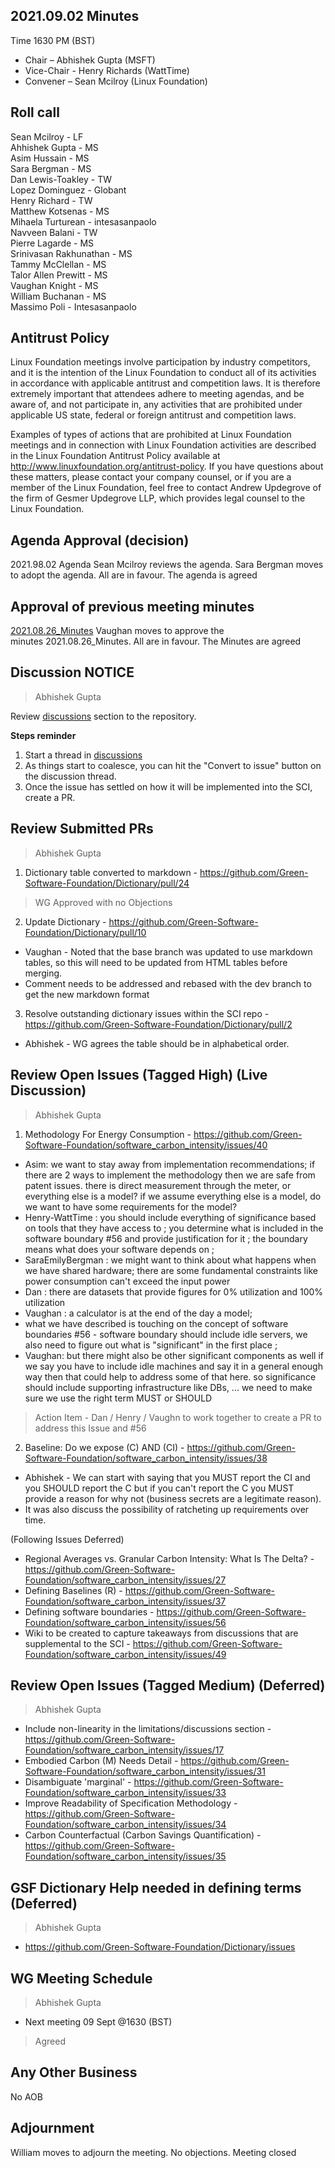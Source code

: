 ## 2021.09.02 Minutes
Time 1630 PM (BST)

- Chair – Abhishek Gupta (MSFT)
- Vice-Chair - Henry Richards (WattTime)
- Convener – Sean Mcilroy (Linux Foundation)
  
## Roll call
Sean Mcilroy - LF <br>
Ahhishek Gupta - MS <br>
Asim Hussain - MS <br>
Sara Bergman - MS<br>
Dan Lewis-Toakley - TW<br>
Lopez Dominguez - Globant<br>
Henry Richard - TW<br>
Matthew Kotsenas - MS<br>
Mihaela Turturean - intesasanpaolo<br>
Navveen Balani - TW<br>
Pierre Lagarde - MS<br>
Srinivasan Rakhunathan - MS<br>
Tammy McClellan - MS<br>
Talor Allen Prewitt - MS<br>
Vaughan Knight - MS<br>
William Buchanan - MS<br>
Massimo Poli - Intesasanpaolo<br>
  
## Antitrust Policy
Linux Foundation meetings involve participation by industry competitors, and it is the intention of the Linux Foundation to conduct 
all of its activities in accordance with applicable antitrust and competition laws. 
It is therefore extremely important that attendees adhere to meeting agendas, and be aware of, and not participate in, any activities 
that are prohibited under applicable US state, federal or foreign antitrust and competition laws.

Examples of types of actions that are prohibited at Linux Foundation meetings and in connection with Linux Foundation activities are 
described in the Linux Foundation Antitrust Policy available at http://www.linuxfoundation.org/antitrust-policy. 
If you have questions about these matters, please contact your company counsel, or if you are a member of the Linux Foundation, 
feel free to contact Andrew Updegrove of the firm of Gesmer Updegrove LLP, which provides legal counsel to the Linux Foundation.
  
## Agenda Approval (decision) 
2021.98.02 Agenda
Sean Mcilroy reviews the agenda. Sara Bergman moves to adopt the agenda. All are in favour. The agenda is agreed
  
## Approval of previous meeting minutes
[2021.08.26_Minutes](https://github.com/Green-Software-Foundation/standards_wg/blob/main/Agenda_Minutes/2021.08.26_minutes.md)
Vaughan moves to approve the minutes 2021.08.26_Minutes. All are in favour. The Minutes are agreed

## Discussion NOTICE
> Abhishek Gupta

Review [discussions](https://github.com/Green-Software-Foundation/software_carbon_intensity/discussions) section to the repository. 

**Steps reminder**
1. Start a thread in [discussions](https://github.com/Green-Software-Foundation/software_carbon_intensity/discussions)
2. As things start to coalesce, you can hit the "Convert to issue" button on the discussion thread.
3. Once the issue has settled on how it will be implemented into the SCI, create a PR.

## Review Submitted PRs
> Abhishek Gupta

1. Dictionary table converted to markdown - https://github.com/Green-Software-Foundation/Dictionary/pull/24
> WG Approved with no Objections

2. Update Dictionary - https://github.com/Green-Software-Foundation/Dictionary/pull/10
- Vaughan - Noted that the base branch was updated to use markdown tables, so this will need to be updated from HTML tables before merging.
- Comment needs to be addressed and rebased with the dev branch to get the new markdown format

3.  Resolve outstanding dictionary issues within the SCI repo - https://github.com/Green-Software-Foundation/Dictionary/pull/2
- Abhishek - WG agrees the table should be in alphabetical order. 

## Review Open Issues (Tagged High) (Live Discussion)
> Abhishek Gupta

1. Methodology For Energy Consumption - https://github.com/Green-Software-Foundation/software_carbon_intensity/issues/40

- Asim: we want to stay away from implementation recommendations; if there are 2 ways to implement the methodology then we are safe from patent issues. there is direct measurement through the meter, or everything else is a model? if we assume everything else is a model, do we want to have some requirements for the model?
- Henry-WattTime : you should include everything of significance based on tools that they have access to ; you determine what is included in the software boundary #56 and provide justification for it ; the boundary means what does your software depends on ;
- SaraEmilyBergman : we might want to think about what happens when we have shared hardware; there are some fundamental constraints like power consumption can't exceed the input power
- Dan : there are datasets that provide figures for 0% utilization and 100% utilization
- Vaughan : a calculator is at the end of the day a model;
- what we have described is touching on the concept of software boundaries #56 - software boundary should include idle servers, we also need to figure out what is "significant" in the first place ; 
- Vaughan: but there might also be other significant components as well if we say you have to include idle machines and say it in a general enough way then that could help to address some of that here. so significance should include supporting infrastructure like DBs, ... we need to make sure we use the right term MUST or SHOULD

> Action Item - Dan / Henry / Vaughn to work together to create a PR to address this Issue and #56

2. Baseline: Do we expose (C) AND (CI) - https://github.com/Green-Software-Foundation/software_carbon_intensity/issues/38
- Abhishek - We can start with saying that you MUST report the CI and you SHOULD report the C but if you can't report the C you MUST provide a reason for why not (business secrets are a legitimate reason). 
- It was also discuss the possibility of ratcheting up requirements over time.

(Following Issues Deferred)
- Regional Averages vs. Granular Carbon Intensity: What Is The Delta? - https://github.com/Green-Software-Foundation/software_carbon_intensity/issues/27
- Defining Baselines (R) - https://github.com/Green-Software-Foundation/software_carbon_intensity/issues/37
- Defining software boundaries - https://github.com/Green-Software-Foundation/software_carbon_intensity/issues/56
- Wiki to be created to capture takeaways from discussions that are supplemental to the SCI - https://github.com/Green-Software-Foundation/software_carbon_intensity/issues/49

## Review Open Issues (Tagged Medium) (Deferred)
> Abhishek Gupta
- Include non-linearity in the limitations/discussions section - https://github.com/Green-Software-Foundation/software_carbon_intensity/issues/17
- Embodied Carbon (M) Needs Detail - https://github.com/Green-Software-Foundation/software_carbon_intensity/issues/31
- Disambiguate 'marginal' - https://github.com/Green-Software-Foundation/software_carbon_intensity/issues/33
- Improve Readability of Specification Methodology - https://github.com/Green-Software-Foundation/software_carbon_intensity/issues/34
- Carbon Counterfactual (Carbon Savings Quantification) - https://github.com/Green-Software-Foundation/software_carbon_intensity/issues/35

## GSF Dictionary Help needed in defining terms (Deferred)
> Abhishek Gupta
- https://github.com/Green-Software-Foundation/Dictionary/issues

## WG Meeting Schedule
> Abhishek Gupta
- Next meeting 09 Sept @1630 (BST) 
> Agreed
> 
## Any Other Business
No AOB

## Adjournment
William moves to adjourn the meeting. No objections. Meeting closed
